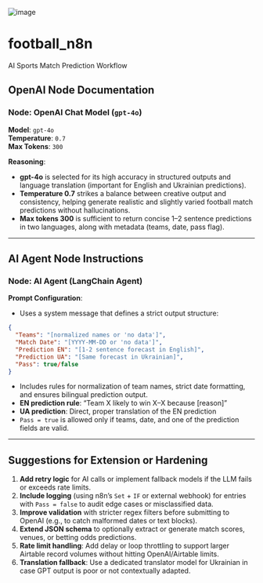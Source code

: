 ![image](https://github.com/user-attachments/assets/0050fca5-ec9b-43c9-989f-c12ac2195871)

# football_n8n
AI Sports Match Prediction Workflow
## OpenAI Node Documentation

### Node: **OpenAI Chat Model (`gpt-4o`)**

**Model**: `gpt-4o`  
**Temperature**: `0.7`  
**Max Tokens**: `300`

**Reasoning**:
- **gpt-4o** is selected for its high accuracy in structured outputs and language translation (important for English and Ukrainian predictions).
- **Temperature 0.7** strikes a balance between creative output and consistency, helping generate realistic and slightly varied football match predictions without hallucinations.
- **Max tokens 300** is sufficient to return concise 1–2 sentence predictions in two languages, along with metadata (teams, date, pass flag).

---

## AI Agent Node Instructions

### Node: **AI Agent (LangChain Agent)**

**Prompt Configuration**:
- Uses a system message that defines a strict output structure:
```json
{
  "Teams": "[normalized names or 'no data']",
  "Match Date": "[YYYY-MM-DD or 'no data']",
  "Prediction EN": "[1-2 sentence forecast in English]",
  "Prediction UA": "[Same forecast in Ukrainian]",
  "Pass": true/false
}
```
- Includes rules for normalization of team names, strict date formatting, and ensures bilingual prediction output.
- **EN prediction rule**: “Team X likely to win X–X because [reason]”
- **UA prediction**: Direct, proper translation of the EN prediction
- `Pass = true` is allowed only if teams, date, and one of the prediction fields are valid.

---

## Suggestions for Extension or Hardening

1. **Add retry logic** for AI calls or implement fallback models if the LLM fails or exceeds rate limits.
2. **Include logging** (using n8n’s `Set` + `IF` or external webhook) for entries with `Pass = false` to audit edge cases or misclassified data.
3. **Improve validation** with stricter regex filters before submitting to OpenAI (e.g., to catch malformed dates or text blocks).
4. **Extend JSON schema** to optionally extract or generate match scores, venues, or betting odds predictions.
5. **Rate limit handling**: Add delay or loop throttling to support larger Airtable record volumes without hitting OpenAI/Airtable limits.
6. **Translation fallback**: Use a dedicated translator model for Ukrainian in case GPT output is poor or not contextually adapted.
